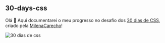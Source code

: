 ## 30-days-css
Olá 👋
Aqui documentarei o meu progresso no desafio dos [30 dias de CSS](https://github.com/MilenaCarecho/30diasDeCSS), criado pela [MilenaCarecho](https://github.com/MilenaCarecho)! 

![30 dias de css](https://github.com/g-ramalho/30-days-css/assets/62910017/a74cacd1-4732-41f1-849b-0caddde4d35b)
